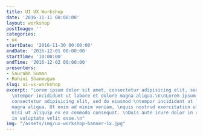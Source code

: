 ```yaml
---
title: UI UX Workshop
date: '2016-11-11 00:00:00'
layout: workshop
postImage: ''
categories:
- ux
startDate: '2016-11-30 00:00:00'
endDate: '2016-12-01 00:00:00'
startTime: '10:00:00'
endTime: '2016-12-02 00:00:00'
presenters:
- Saurabh Suman
- Rohini Shanmugam
slug: ui-ux-workshop
excerpt: "Lorem ipsum dolor sit amet, consectetur adipisicing elit, sed do eiusmod
  \ntempor incididunt ut labore et dolore magna aliqua.\n\nLorem ipsum dolor sit amet,
  consectetur adipisicing elit, sed do eiusmod \ntempor incididunt ut labore et dolore
  magna aliqua. Ut enim ad minim veniam, \nquis nostrud exercitation ullamco laboris
  nisi ut aliquip ex ea commodo consequat. \nDuis aute irure dolor in reprehenderit
  in voluptate velit esse.\n"
img: "/assets/img/ux-workshop-banner-1x.jpg"
---
```

